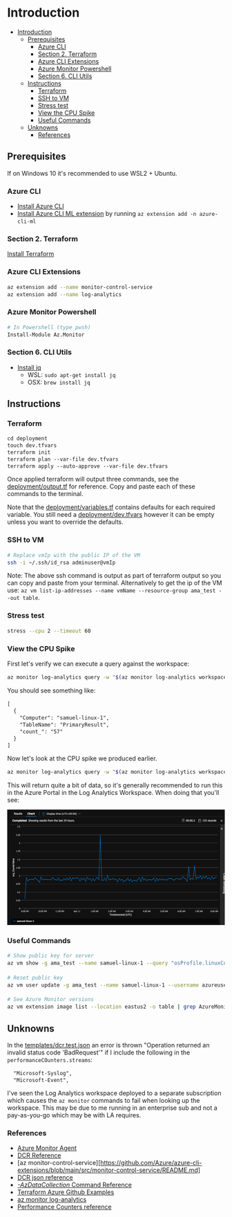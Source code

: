 # Introduction

- [Introduction](#introduction)
  - [Prerequisites](#prerequisites)
    - [Azure CLI](#azure-cli)
    - [Section 2. Terraform](#section-2-terraform)
    - [Azure CLI Extensions](#azure-cli-extensions)
    - [Azure Monitor Powershell](#azure-monitor-powershell)
    - [Section 6. CLI Utils](#section-6-cli-utils)
  - [Instructions](#instructions)
    - [Terraform](#terraform)
    - [SSH to VM](#ssh-to-vm)
    - [Stress test](#stress-test)
    - [View the CPU Spike](#view-the-cpu-spike)
    - [Useful Commands](#useful-commands)
  - [Unknowns](#unknowns)
    - [References](#references)

## Prerequisites

If on Windows 10 it's recommended to use WSL2 + Ubuntu.

### Azure CLI

- [Install Azure CLI](https://docs.microsoft.com/en-us/cli/azure/install-azure-cli)
- [Install Azure CLI ML extension](https://docs.microsoft.com/en-us/azure/machine-learning/how-to-configure-cli) by running `az extension add -n azure-cli-ml`

### Section 2. Terraform

[Install Terraform](https://learn.hashicorp.com/tutorials/terraform/install-cli#install-terraform)

### Azure CLI Extensions

```bash
az extension add --name monitor-control-service
az extension add --name log-analytics
```

### Azure Monitor Powershell

```bash
# In Powershell (type pwsh)
Install-Module Az.Monitor
```

### Section 6. CLI Utils

- [Install jq](https://stedolan.github.io/jq/download/)
  - WSL: `sudo apt-get install jq`
  - OSX: `brew install jq`

## Instructions

### Terraform

```text
cd deployment
touch dev.tfvars
terraform init
terraform plan --var-file dev.tfvars
terraform apply --auto-approve --var-file dev.tfvars
```

Once applied terraform will output three commands, see the [deployment/output.tf](deployment/outputs.tf) for reference.  Copy and paste each of these commands to the terminal.

Note that the [deployment/variables.tf](deployment/variables.tf) contains defaults for each required variable.  You still need a [deployment/dev.tfvars](./deployment/dev.tfvars) however it can be empty unless you want to override the defaults.

### SSH to VM

```bash
# Replace vmIp with the public IP of the VM
ssh -i ~/.ssh/id_rsa adminuser@vmIp
```

Note: The above ssh command is output as part of terraform output so you can copy and paste from your terminal.  Alternatively to get the ip of the VM use: `az vm list-ip-addresses --name vmName --resource-group ama_test --out table`.

### Stress test

```bash
stress --cpu 2 --timeout 60
```

### View the CPU Spike

First let's verify we can execute a query against the workspace:

```bash
az monitor log-analytics query -w "$(az monitor log-analytics workspace list -g ama_test | jq -r '.[0].customerId')" --analytics-query "Heartbeat | where TimeGenerated > ago(1h) | summarize count() by Computer"
```

You should see something like:

```text
[
  {
    "Computer": "samuel-linux-1",
    "TableName": "PrimaryResult",
    "count_": "57"
  }
]
```

Now let's look at the CPU spike we produced earlier.

```bash
az monitor log-analytics query -w "$(az monitor log-analytics workspace list -g ama_test | jq -r '.[0].customerId')" --analytics-query " Perf | where CounterName == \"% Processor Time\" | where ObjectName == \"Processor\" | summarize avg(CounterValue) by bin(TimeGenerated, 5min), Computer, _ResourceId | render timechart"
```

This will return quite a bit of data, so it's generally recommended to run this in the Azure Portal in the Log Analytics Workspace.  When doing that you'll see:

![cpu_spike](./images/cpu_spike.png)

### Useful Commands

```bash
# Show public key for server
az vm show -g ama_test --name samuel-linux-1 --query "osProfile.linuxConfiguration.ssh.publicKeys[0].keyData"

# Reset public key
az vm user update -g ama_test --name samuel-linux-1 --username azureuser --ssh-key-value ~/.ssh/id_rsa.pub

# See Azure Monitor versions
az vm extension image list --location eastus2 -o table | grep AzureMonitorLinuxAgent
```

## Unknowns

In the [templates/dcr.test.json](./templates/dcr.test.json) an error is thrown "Operation returned an invalid status code 'BadRequest'" if I include the following in the `performanceCOunters.streams`:

```text
  "Microsoft-Syslog",
  "Microsoft-Event",
```

I've seen the Log Analytics workspace deployed to a separate subscription which causes the `az monitor` commands to fail when looking up the workspace.  This may be due to me running in an enterprise sub and not a pay-as-you-go which may be with LA requires.

### References

- [Azure Monitor Agent](https://docs.microsoft.com/en-us/azure/azure-monitor/agents/azure-monitor-agent-overview)
- [DCR Reference](https://docs.microsoft.com/en-us/azure/azure-monitor/agents/data-collection-rule-overview#create-a-dcr)
- [az monitor-control-service][https://github.com/Azure/azure-cli-extensions/blob/main/src/monitor-control-service/README.md]
- [DCR json reference](https://docs.microsoft.com/en-us/rest/api/monitor/data-collection-rules/create#examples)
- [*-AzDataCollection* Command Reference](https://github.com/Azure/azure-powershell/tree/main/src/Monitor/Monitor/help)
- [Terraform Azure Github Examples](https://github.com/hashicorp/terraform-provider-azurerm/tree/main/examples)
- [az monitor log-analytics](https://docs.microsoft.com/en-us/cli/azure/monitor/log-analytics?view=azure-cli-latest)
- [Performance Counters reference](https://docs.microsoft.com/en-us/azure/azure-monitor/agents/data-sources-performance-counters)
